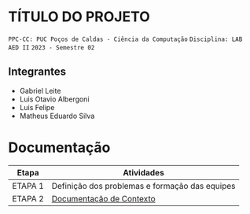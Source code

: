 # TÍTULO DO PROJETO

`PPC-CC: PUC Poços de Caldas - Ciência da Computação`
`Disciplina: LAB AED II`
`2023 - Semestre 02`

## Integrantes

- Gabriel Leite 
- Luis Otavio Albergoni
- Luis Felipe
- Matheus Eduardo Silva

# Documentação

| Etapa   |  Atividades |
|  :----:   | ----------- |
| ETAPA 1 | Definição dos problemas e formação das equipes |
| ETAPA 2 | <a href="docs/1-Documentacao-contexto.md"> Documentação de Contexto</a>

